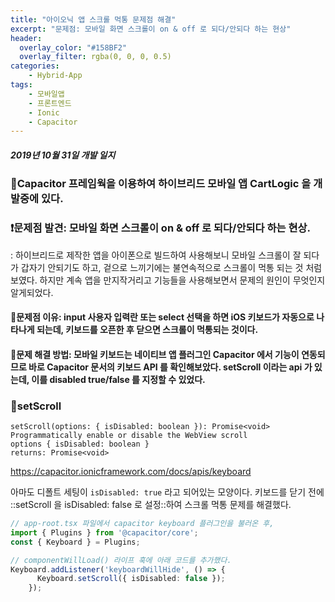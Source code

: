 ```yaml
---
title: "아이오닉 앱 스크롤 먹통 문제점 해결"
excerpt: "문제점: 모바일 화면 스크롤이 on & off 로 되다/안되다 하는 현상"
header:
  overlay_color: "#158BF2"
  overlay_filter: rgba(0, 0, 0, 0.5)
categories:
    - Hybrid-App
tags:
    - 모바일앱
    - 프론트엔드
    - Ionic
    - Capacitor
---
```


##### 2019년 10월 31일 개발 일지

### 📱Capacitor 프레임웍을 이용하여 하이브리드 모바일 앱 CartLogic 을 개발중에 있다.

### ❗문제점 발견: 모바일 화면 스크롤이 on & off 로 되다/안되다 하는 현상.
: 하이브리드로 제작한 앱을 아이폰으로 빌드하여 사용해보니 모바일 스크롤이 잘 되다가 갑자기 안되기도 하고, 겉으로 느끼기에는 불연속적으로 스크롤이 먹통 되는 것 처럼 보였다. 하지만 계속 앱을 만지작거리고 기능들을 사용해보면서 문제의 원인이 무엇인지 알게되었다.

#### 💬문제점 이유: input 사용자 입력란 또는 select 선택을 하면  iOS 키보드가 자동으로 나타나게 되는데, 키보드를 오픈한 후 닫으면 스크롤이 먹통되는 것이다.

#### 🐞문제 해결 방법: 모바일 키보드는 네이티브 앱 플러그인 Capacitor 에서 기능이 연동되므로 바로 Capacitor 문서의 키보드 API 를 확인해보았다. setScroll 이라는 api 가 있는데, 이를 disabled true/false 를 지정할 수 있었다.

### 🔑setScroll
```
setScroll(options: { isDisabled: boolean }): Promise<void>
Programmatically enable or disable the WebView scroll
options { isDisabled: boolean }
returns: Promise<void>
```

https://capacitor.ionicframework.com/docs/apis/keyboard

아마도 디폴트 세팅이 `isDisabled: true` 라고 되어있는 모양이다. 키보드를 닫기 전에 ::setScroll 을 isDisabled: false 로 설정::하여 스크롤 먹통 문제를 해결했다.

``` ts
// app-root.tsx 파일에서 capacitor keyboard 플러그인을 불러온 후,
import { Plugins } from '@capacitor/core';
const { Keyboard } = Plugins;

// componentWillLoad() 라이프 훅에 아래 코드를 추가했다.
Keyboard.addListener('keyboardWillHide', () => {
      Keyboard.setScroll({ isDisabled: false });
    });
```
